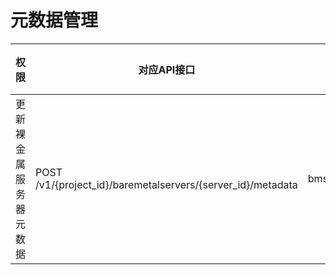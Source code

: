 # 元数据管理<a name="bms_api_0908"></a>

|权限|对应API接口|授权项（Action）|IAM项目（Project）|企业项目（Enterprise Project）|
|--|--|--|--|--|
|更新裸金属服务器元数据|POST /v1/{project_id}/baremetalservers/{server_id}/metadata|bms:servers:updateMetadata|√|√|


